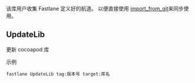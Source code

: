 该库用户收集 Fastlane 定义好的航道。 以便直接使用 [import_from_git](http://docs.fastlane.tools/actions/import_from_git/#import_from_git)来同步使用。

## UpdateLib

更新 cocoapod 库

示例

```shell
fastlane UpdateLib tag:版本号 target:库名
```

